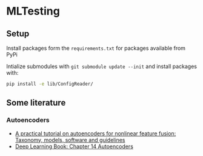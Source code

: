 # MLTesting

## Setup

Install packages form the `requirements.txt` for packages available from PyPi

Intialize submodules with `git submodule update --init` and install packages with:

```bash
pip install -e lib/ConfigReader/
```

## Some literature

### Autoencoders
- [A practical tutorial on autoencoders for nonlinear feature fusion: Taxonomy, models, software and guidelines](https://arxiv.org/abs/1801.01586)
- [Deep Learning Book:  Chapter 14 Autoencoders](https://www.deeplearningbook.org/contents/autoencoders.html)
